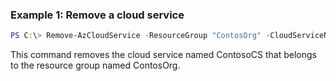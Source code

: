 ### Example 1: Remove a cloud service
```powershell
PS C:\> Remove-AzCloudService -ResourceGroup "ContosOrg" -CloudServiceName "ContosoCS"
```
This command removes the cloud service named ContosoCS that belongs to the resource group named ContosOrg.
